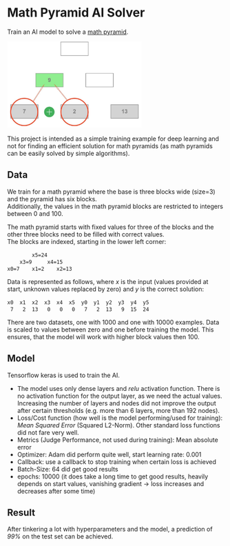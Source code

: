 # Math Pyramid AI Solver
Train an AI model to solve a [math pyramid](https://tobias-gaenzler.github.io/math-pyramid-react/).

<img src="https://github.com/tobias-gaenzler/math-pyramid/blob/main/src/main/resources/images/help_start.jpg?raw=true" height="200" />

This project is intended as a simple training example for deep learning and not for finding an efficient solution for math pyramids (as math pyramids can be easily solved by simple algorithms).

## Data
We train for a math pyramid where the base is three blocks wide (size=3) and the pyramid has six blocks.  
Additionally, the values in the math pyramid blocks are restricted to integers between 0 and 100.

The math pyramid starts with fixed values for three of the blocks and the other three blocks need to be filled with correct values.   
The blocks are indexed, starting in the lower left corner:
```
        x5=24
    x3=9     x4=15
x0=7    x1=2    x2=13
```

Data is represented as follows, where _x_ is the input (values provided at start, unknown values replaced by zero)
and _y_ is the correct solution:
``` 
x0  x1  x2  x3  x4  x5  y0  y1  y2  y3  y4  y5
 7   2  13   0   0   0   7   2  13   9  15  24
```

There are two datasets, one with 1000 and one with 10000 examples.
Data is scaled to values between zero and one before training the model.
This ensures, that the model will work with higher block values then 100.

## Model
Tensorflow keras is used to train the AI.  
* The model uses only dense layers and _relu_ activation function. There is no activation function for the output layer, as we need the actual values.
Increasing the number of layers and nodes did not improve the output after certain thresholds (e.g. more than 6 layers, more than 192 nodes).  
* Loss/Cost function (how well is the model performing/used for training): _Mean Squared Error_ (Squared L2-Norm). Other standard loss functions did not fare very well.  
* Metrics (Judge Performance, not used during training): Mean absolute error
* Optimizer: Adam did perform quite well, start learning rate: 0.001
* Callback: use a callback to stop training when certain loss is achieved
* Batch-Size: 64 did get good results
* epochs: 10000 (it does take a long time to get good results, heavily depends on start values, vanishing gradient -> loss increases and decreases after some time)

## Result
After tinkering a lot with hyperparameters and the model, a prediction of _99%_ on the test set can be achieved.



